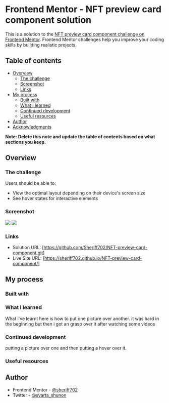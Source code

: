 # Frontend Mentor - NFT preview card component solution

This is a solution to the [NFT preview card component challenge on Frontend Mentor](https://www.frontendmentor.io/challenges/nft-preview-card-component-SbdUL_w0U). Frontend Mentor challenges help you improve your coding skills by building realistic projects.

## Table of contents

- [Overview](#overview)
  - [The challenge](#the-challenge)
  - [Screenshot](#screenshot)
  - [Links](#links)
- [My process](#my-process)
  - [Built with](#built-with)
  - [What I learned](#what-i-learned)
  - [Continued development](#continued-development)
  - [Useful resources](#useful-resources)
- [Author](#author)
- [Acknowledgments](#acknowledgments)

**Note: Delete this note and update the table of contents based on what sections you keep.**

## Overview

### The challenge

Users should be able to:

- View the optimal layout depending on their device's screen size
- See hover states for interactive elements

### Screenshot

![](./Skärmbild-1.png)
![](./Skärmbild-2.png)

### Links

- Solution URL: [https://github.com/Sheriff702/NFT-preview-card-component.git]
- Live Site URL: [https://sheriff702.github.io/NFT-preview-card-component/]

## My process

### Built with

### What I learned

What i've learnt here is how to put one picture over another.
it was hard in the beginning but then i got an grasp over it after watching some videos

### Continued development

putting a picture over one and then putting a hover over it.

### Useful resources

## Author

- Frontend Mentor - [@sheriff702](https://www.frontendmentor.io/profile/Sheriff702)
- Twitter - [@svarta_shunon](https://twitter.com/svarta_shunon)
